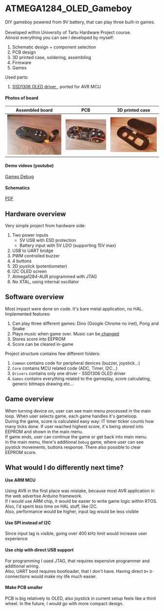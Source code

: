 # ATMEGA1284_OLED_Gameboy

DIY gameboy powered from 9V battery, that can play three built-in games. </br>
</br>
Developed within University of Tartu Hardware Project course. </br>
Almost everything you can see I developed by myself: </br>
1. Schematic design + component selection
2. PCB design
3. 3D printed case, soldering, assembling
4. Firmware
5. Games

Used parts: </br>
1. [ SSD1306 OLED driver ](https://github.com/afiskon/stm32-ssd1306), ported for AVR MCU

#### Photos of board

Assembled board |  PCB | 3D printed case
:-------------------------:|:-------------------------:|:-------------------------:
<img src="/media/assembled.png" width="auto" height="auto"/></br>  |  <img src="/media/pcb.png" width="auto" height="auto"/></br> | <img src="/media/case.png" width="auto" height="auto"/></br> 

#### Demo videos (youtube)

[ Games ](https://www.youtube.com/watch?v=D_vLn6cdAP8&ab_channel=LeonidTsigrinski)
[ Debug ](https://www.youtube.com/watch?v=agJH_pz0l60&ab_channel=LeonidTsigrinski)

#### Schematics

[ PDF ](https://github.com/Leonid-98/ATMEGA1284_OLED_Gameboy/blob/main/media/schematic.pdf)


## Hardware overview

Very simple project from hardware side: </br>
1. Two power inputs
    - 5V USB with ESD protection
    - Battery input with 5V LDO (supporting 15V max)
2. USB to UART bridge
4. PWM controlled buzzer
5. 4 buttons
6. 2D joystick (potentiometer)
7. I2C OLED screen
8. Atmega1284-AUR programmed with JTAG
9. No XTAL, using internal oscillator

## Software overview

Most impact were done on code. It's bare metal application, no HAL. Implemented features:</br>
1. Can play three different games: Dino (Google Chrome no inet), Pong and Snake
2. Plays music when game over. Music can be[ changed ](https://github.com/robsoncouto/arduino-songs)
3. Stores score into EEPROM
4. Score can be cleared in-game

Project structure contains few different folders:
1. `Common` contains code for peripheral devices (buzzer, joystick...)
2. `Core` contains MCU related code (ADC, Timer, I2C...)
3. `Drivers` contains only one driver - SSD1306 OLED driver
4. `Games` contains everything related to the gameplay, score calculating, generic bitmaps drawing etc...

## Game overview

When turning device on, user can see main menu processed in the main loop.
When user selects game, each game handles it's gameloop. </br>
During the game, score is calculated easy way: IT timer ticker counts how many ticks done. If user reached highest score, it's being stored into EEPROM and shown in the main menu. </br>
If game ends, user can continue the game or get back into main menu. </br>
in the main menu, there's additional `Debug` game, where user can see joystick movements, buttons response. There also possible to clear EEPROM score. </br>

## What would I do differently next time?

#### Use ARM MCU
Using AVR in the first place was mistake, because most AVR application in the web advertise Arduino framework. </br>
If I would use ARM chip, it would be easier to write game logic within RTOS. Also, I'd spent less time on HAL stuff, like I2C. </br>
Also, performance would be higher, input lag would be less visible

#### Use SPI instead of I2C
Since input lag is visible, going over 400 kHz limit would increase user experience

#### Use chip with direct USB support
For programming I used JTAG, that requires expensive programmer and additional wiring. </br>
Also, UART boot requires bootloader, that I don't have. Having  direct `D+` `D-` connections would make my life much easier.

#### Make PCB smaller
PCB is big relatively to OLED, also joystick in current setup feels like a third wheel. In the future, I would go with more compact design.



